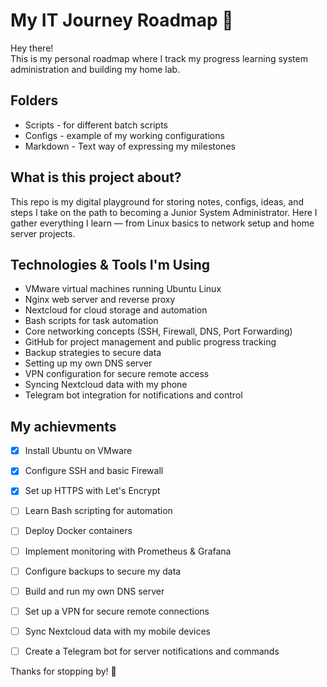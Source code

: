 
# My IT Journey Roadmap 🚀

Hey there!   
This is my personal roadmap where I track my progress learning system administration and building my home lab.

## Folders
- Scripts - for different batch scripts
- Configs - example of my working configurations
- Markdown - Text way of expressing my milestones
  
## What is this project about? 

This repo is my digital playground for storing notes, configs, ideas, and steps I take on the path to becoming a Junior System Administrator. Here I gather everything I learn — from Linux basics to network setup and home server projects.

## Technologies & Tools I'm Using 

- VMware virtual machines running Ubuntu Linux   
- Nginx web server and reverse proxy  
- Nextcloud for cloud storage and automation  
- Bash scripts for task automation  
- Core networking concepts (SSH, Firewall, DNS, Port Forwarding)  
- GitHub for project management and public progress tracking  
- Backup strategies to secure data   
- Setting up my own DNS server   
- VPN configuration for secure remote access   
- Syncing Nextcloud data with my phone   
- Telegram bot integration for notifications and control   

## My achievments 

- [x] Install Ubuntu on VMware  
- [x] Configure SSH and basic Firewall  
- [x] Set up HTTPS with Let's Encrypt  
- [ ] Learn Bash scripting for automation  
- [ ] Deploy Docker containers  
- [ ] Implement monitoring with Prometheus & Grafana  
- [ ] Configure backups to secure my data  
- [ ] Build and run my own DNS server  
- [ ] Set up a VPN for secure remote connections  
- [ ] Sync Nextcloud data with my mobile devices  
- [ ] Create a Telegram bot for server notifications and commands  


Thanks for stopping by! 🙌  
